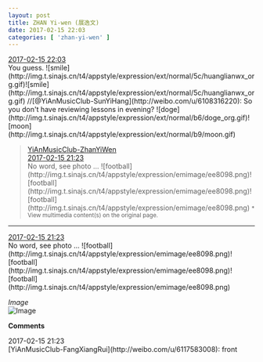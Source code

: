 ```yaml
---
layout: post
title: ZHAN Yi-wen (展逸文)
date: 2017-02-15 22:03
categories: [ 'zhan-yi-wen' ]
---
```


<div class="weibo-info">
  <a href="http://weibo.com/6108090526/EvH59Fuas">2017-02-15 22:03</a>
</div>
You guess. ![smile](http://img.t.sinajs.cn/t4/appstyle/expression/ext/normal/5c/huanglianwx_org.gif)![smile](http://img.t.sinajs.cn/t4/appstyle/expression/ext/normal/5c/huanglianwx_org.gif) //[@YiAnMusicClub-SunYiHang](http://weibo.com/u/6108316220): So you don't have reviewing lessons in evening? ![doge](http://img.t.sinajs.cn/t4/appstyle/expression/ext/normal/b6/doge_org.gif)![moon](http://img.t.sinajs.cn/t4/appstyle/expression/ext/normal/b9/moon.gif)

<!-- more -->

> <div class="weibo-post-name">
>   <a href="http://weibo.com/u/6108090526">YiAnMusicClub-ZhanYiWen</a>
> </div>
> <div class="weibo-info">
>   <a href="http://weibo.com/6108090526/EvGP803Pi">2017-02-15 21:23</a>
> </div>  
> No word, see photo … ![football](http://img.t.sinajs.cn/t4/appstyle/expression/emimage/ee8098.png)![football](http://img.t.sinajs.cn/t4/appstyle/expression/emimage/ee8098.png)![football](http://img.t.sinajs.cn/t4/appstyle/expression/emimage/ee8098.png)  
> <small>* View multimedia content(s) on the original page.</small>

---

<div class="weibo-info">
  <a href="http://weibo.com/6108090526/EvGP803Pi">2017-02-15 21:23</a>
</div>
No word, see photo … ![football](http://img.t.sinajs.cn/t4/appstyle/expression/emimage/ee8098.png)![football](http://img.t.sinajs.cn/t4/appstyle/expression/emimage/ee8098.png)![football](http://img.t.sinajs.cn/t4/appstyle/expression/emimage/ee8098.png)

*Image*  
![Image](http://wx3.sinaimg.cn/mw690/006FmVn8ly1fcrh0gg3psj30ku0kudnm.jpg)

**Comments**

<div class="weibo-info">2017-02-15 21:23</div>
[YiAnMusicClub-FangXiangRui](http://weibo.com/u/6117583008): front
